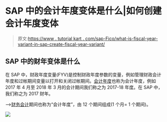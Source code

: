 # SAP 中的会计年度变体是什么|如何创建会计年度变体

> 原文:[https://www . tutorial kart . com/sap-Fico/what-is-fiscal-year-variant-in-sap-create-fiscal-year-variant/](https://www.tutorialkart.com/sap-fico/what-is-fiscal-year-variant-in-sap-create-fiscal-year-variant/)

## SAP 中的财年变体是什么

在 SAP 中，财政年度变量(FYV)是控制财政年度参数的变量，例如管理财政会计年度和过帐期间变量以打开和关闭过帐期间。[会计年度](https://www.tutorialkart.com/sap-fico/what-is-fiscal-year-in-sap/)也称为会计年度，例如 2017 年 4 月至 2018 年 3 月的会计期间我们称之为 2017-18 年度。在 SAP 中，我们称之为 2017 财年。

–>[财务会计](https://www.tutorialkart.com/sap-fico/what-is-sap-financial-accounting-sap-fi/)期间也称为“会计年度”，由 12 个期间组成(1 个月= 1 个期间)。

[![](../Images/925da31b32d6bc3827932f6c8afb11bb.png)](https://www.tutorialkart.com/)